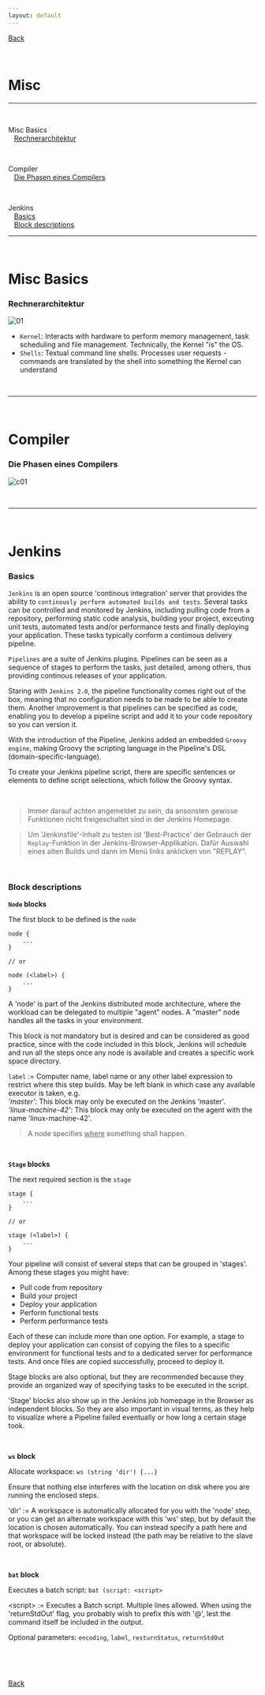 ```yaml
---
layout: default
---
```


[Back](../)

&nbsp;

# Misc
---  

&nbsp;

Misc Basics  
&nbsp;&nbsp;&nbsp;[Rechnerarchitektur](#link001)

&nbsp;

Compiler  
&nbsp;&nbsp;&nbsp;[Die Phasen eines Compilers](#link002)

&nbsp;

Jenkins  
&nbsp;&nbsp;&nbsp;[Basics](#link003)  
&nbsp;&nbsp;&nbsp;[Block descriptions](#link004)

---

&nbsp;

# Misc Basics

### <a name="link001"></a> Rechnerarchitektur
![01](../assets/pics/architecture.png)  

- `Kernel`: Interacts with hardware to perform memory management, task scheduling and file management. Technically, the Kernel "is" the OS.  
- `Shells`: Textual command line shells. Processes user requests - commands are translated by the shell into something the Kernel can understand

&nbsp;

---  

&nbsp;

# Compiler

### <a name="link002"></a> Die Phasen eines Compilers
![c01](../assets/pics/compiler_01.png)  

&nbsp;

---  

&nbsp;

# Jenkins

### <a name="link003"></a> Basics  

`Jenkins` is an open source 'continous integration' server that provides the ability to `continously perform automated builds and tests`. Several tasks can be controlled and monitored by Jenkins, including pulling code from a repository, performing static code analysis, building your project, exceuting unit tests, automated tests and/or performance tests and finally deploying your application. These tasks typically conform a contimous delivery pipeline.  

`Pipelines` are a suite of Jenkins plugins. Pipelines can be seen as a sequence of stages to perform the tasks, just detailed, among others, thus providing continous releases of your application.  

Staring with `Jenkins 2.0`, the pipeline functionality comes right out of the box, meaning that no configuration needs to be made to be able to create them. Another improvement is that pipelines can be specified as code, enabling you to develop a pipeline script and add it to your code repository so you can version it.  

With the introduction of the Pipeline, Jenkins added an embedded `Groovy engine`, making Groovy the scripting language in the Pipeline's DSL (domain-specific-language).  

To create your Jenkins pipeline script, there are specific sentences or elements to define script selections, which follow the Groovy syntax.

&nbsp;

> Immer darauf achten angemeldet zu sein, da ansonsten gewisse Funktionen nicht freigeschaltet sind in der Jenkins Homepage.

> Um 'Jenkinsfile'-Inhalt zu testen ist 'Best-Practice' der Gebrauch der `Replay`-Funktion in der Jenkins-Browser-Applikation. Dafür Auswahl eines alten Builds und dann im Menü links anklicken von "REPLAY".

&nbsp;

### <a name="link004"></a> Block descriptions  

**`Node` blocks**  

The first block to be defined is the `node`
```
node {
    ...
} 

// or

node (<label>) {
    ...
}
```
A 'node' is part of the Jenkins distributed mode architecture, where the workload can be delegated to multiple "agent" nodes. A "master" node handles all the tasks in your environment.  

This block is not mandatory but is desired and can be considered as good practice, since with the code included in this block, Jenkins will schedule and run all the steps once any node is available and creates a specific work space directory.  

`label` := Computer name, label name or any other label expression to restrict where this step builds. May be left blank in which case any available executor is taken, e.g.  
*'master'*: This block may only be executed on the Jenkins 'master'.  
*'linux-machine-42'*: This block may only be executed on the agent with the name 'linux-machine-42'.  

> A node specifies <u>where</u> something shall happen.  

&nbsp;

**`Stage` blocks**  

The next required section is the `stage`  
```
stage {
    ...
} 

// or

stage (<label>) {
    ...
}
```
Your pipeline will consist of several steps that can be grouped in 'stages'. Among these stages you might have:  
- Pull code from repository
- Build your project
- Deploy your application
- Perform functional tests
- Perform performance tests

Each of these can include more than one option. For example, a stage to deploy your application can consist of copying the files to a specific environment for functional tests and to a dedicated server for performance tests. And once files are copied successfully, proceed to deploy it.  

Stage blocks are also optional, but they are recommended because they provide an organized way of specifying tasks to be executed in the script.  

'Stage' blocks also show up in the Jenkins job homepage in the Browser as independent blocks. So they are also important in visual terms, as they help to visualize where a Pipeline failed eventually or how long a certain stage took.  

&nbsp;

**`ws` block**  

Allocate workspace: `ws (string 'dir') {...}`  

Ensure that nothing else interferes with the location on disk where you are running the enclosed steps.  

'dir' := A workspace is automatically allocated for you with the 'node' step, or you can get an alternate workspace with this 'ws' step, but by default the location is chosen automatically. You can instead specify a path here and that workspace will be locked instead (the path may be relative to the slave root, or absolute).  

&nbsp;

**`bat` block**  

Executes a batch script: `bat (script: <script>`  

\<script\> := Executes a Batch script. Multiple lines allowed. When using the 'returnStdOut' flag, you probably wish to prefix this with '\@', lest the command itself be included in the output.  

Optional parameters:  `encoding`, `label`, `resturnStatus`, `returnStdOut`  

&nbsp;

&nbsp;

[Back](../)
